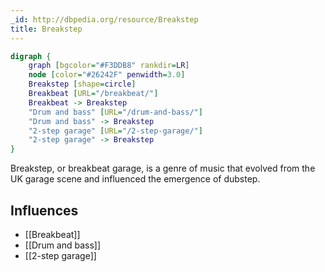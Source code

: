 ```yaml
---
_id: http://dbpedia.org/resource/Breakstep
title: Breakstep
---
```


```dot
digraph {
	graph [bgcolor="#F3DDB8" rankdir=LR]
	node [color="#26242F" penwidth=3.0]
	Breakstep [shape=circle]
	Breakbeat [URL="/breakbeat/"]
	Breakbeat -> Breakstep
	"Drum and bass" [URL="/drum-and-bass/"]
	"Drum and bass" -> Breakstep
	"2-step garage" [URL="/2-step-garage/"]
	"2-step garage" -> Breakstep
}
```

Breakstep, or breakbeat garage, is a genre of music that evolved from the UK garage scene and influenced the emergence of dubstep.

## Influences
- [[Breakbeat]]
- [[Drum and bass]]
- [[2-step garage]]
